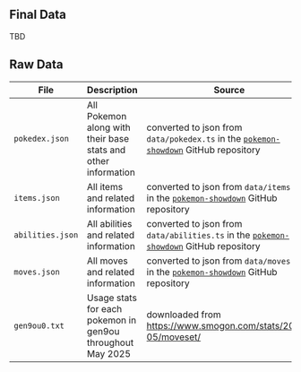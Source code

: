 ## Final Data
TBD

## Raw Data
| File             | Description                                                   | Source                                                                                                                               | 
|------------------|---------------------------------------------------------------|--------------------------------------------------------------------------------------------------------------------------------------|
| `pokedex.json`   | All Pokemon along with their base stats and other information | converted to json from `data/pokedex.ts` in the [`pokemon-showdown`](https://github.com/smogon/pokemon-showdown) GitHub repository   |
| `items.json`     | All items and related information                             | converted to json from `data/items.ts` in the [`pokemon-showdown`](https://github.com/smogon/pokemon-showdown) GitHub repository     |
| `abilities.json` | All abilities and related information                         | converted to json from `data/abilities.ts` in the [`pokemon-showdown`](https://github.com/smogon/pokemon-showdown) GitHub repository |
| `moves.json`     | All moves and related information                             | converted to json from `data/moves.ts` in the [`pokemon-showdown`](https://github.com/smogon/pokemon-showdown) GitHub repository     |
| `gen9ou0.txt`    | Usage stats for each pokemon in gen9ou throughout May 2025    | downloaded from https://www.smogon.com/stats/2025-05/moveset/                                                                        |





